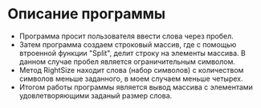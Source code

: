 # **Описание программы**

* Программа просит пользователя ввести слова через пробел.
* Затем программа создаем строковый массив, где с помощью втроенной функции "Split", делит строку на элементы массива. 
В данном случае пробел является ограничительным символом.
* Метод RightSize находит слова (набор символов) с количеством символов меньше заданного, в моем случаем меньше четырех.
* Итогом работы программы является вывод массива с элементами удовлетворяющими заданый размер слова.
